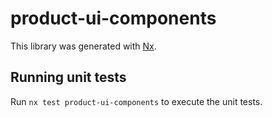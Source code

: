 # product-ui-components

This library was generated with [Nx](https://nx.dev).

## Running unit tests

Run `nx test product-ui-components` to execute the unit tests.
